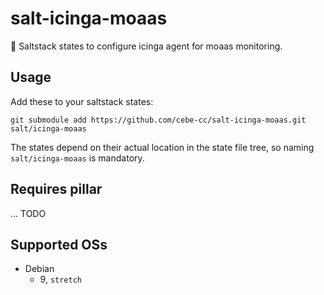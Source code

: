 # salt-icinga-moaas

:wrench: Saltstack states to configure icinga agent for moaas monitoring.

## Usage

Add these to your saltstack states:

    git submodule add https://github.com/cebe-cc/salt-icinga-moaas.git salt/icinga-moaas
    
The states depend on their actual location in the state file tree, so naming `salt/icinga-moaas` is mandatory.

## Requires pillar

... TODO

## Supported OSs

- Debian
  - 9, `stretch`
